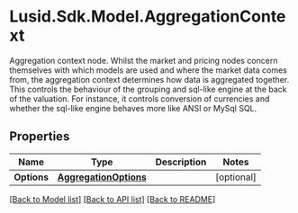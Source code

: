 # Lusid.Sdk.Model.AggregationContext
Aggregation context node. Whilst the market and pricing nodes concern themselves with which models are used and where the market data comes from, the aggregation  context determines how data is aggregated together. This controls the behaviour of the grouping and sql-like engine at the back of the valuation. For instance,  it controls conversion of currencies and whether the sql-like engine behaves more like ANSI or MySql SQL.

## Properties

Name | Type | Description | Notes
------------ | ------------- | ------------- | -------------
**Options** | [**AggregationOptions**](AggregationOptions.md) |  | [optional] 

[[Back to Model list]](../README.md#documentation-for-models) [[Back to API list]](../README.md#documentation-for-api-endpoints) [[Back to README]](../README.md)

